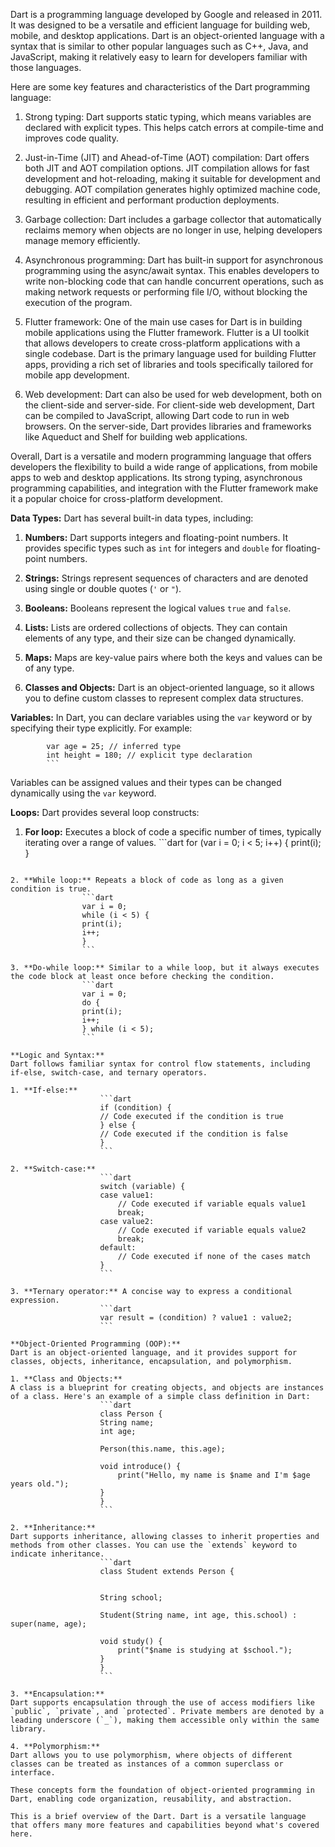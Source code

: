
Dart is a programming language developed by Google and released in 2011. It was designed to be a versatile and efficient language for building web, mobile, and desktop applications. Dart is an object-oriented language with a syntax that is similar to other popular languages such as C++, Java, and JavaScript, making it relatively easy to learn for developers familiar with those languages.

Here are some key features and characteristics of the Dart programming language:

1. Strong typing: Dart supports static typing, which means variables are declared with explicit types. This helps catch errors at compile-time and improves code quality.

2. Just-in-Time (JIT) and Ahead-of-Time (AOT) compilation: Dart offers both JIT and AOT compilation options. JIT compilation allows for fast development and hot-reloading, making it suitable for development and debugging. AOT compilation generates highly optimized machine code, resulting in efficient and performant production deployments.

3. Garbage collection: Dart includes a garbage collector that automatically reclaims memory when objects are no longer in use, helping developers manage memory efficiently.

4. Asynchronous programming: Dart has built-in support for asynchronous programming using the async/await syntax. This enables developers to write non-blocking code that can handle concurrent operations, such as making network requests or performing file I/O, without blocking the execution of the program.

5. Flutter framework: One of the main use cases for Dart is in building mobile applications using the Flutter framework. Flutter is a UI toolkit that allows developers to create cross-platform applications with a single codebase. Dart is the primary language used for building Flutter apps, providing a rich set of libraries and tools specifically tailored for mobile app development.

6. Web development: Dart can also be used for web development, both on the client-side and server-side. For client-side web development, Dart can be compiled to JavaScript, allowing Dart code to run in web browsers. On the server-side, Dart provides libraries and frameworks like Aqueduct and Shelf for building web applications.

Overall, Dart is a versatile and modern programming language that offers developers the flexibility to build a wide range of applications, from mobile apps to web and desktop applications. Its strong typing, asynchronous programming capabilities, and integration with the Flutter framework make it a popular choice for cross-platform development.


**Data Types:**
Dart has several built-in data types, including:

1. **Numbers:** Dart supports integers and floating-point numbers. It provides specific types such as `int` for integers and `double` for floating-point numbers.

2. **Strings:** Strings represent sequences of characters and are denoted using single or double quotes (`'` or `"`).

3. **Booleans:** Booleans represent the logical values `true` and `false`.

4. **Lists:** Lists are ordered collections of objects. They can contain elements of any type, and their size can be changed dynamically.

5. **Maps:** Maps are key-value pairs where both the keys and values can be of any type.

6. **Classes and Objects:** Dart is an object-oriented language, so it allows you to define custom classes to represent complex data structures.

**Variables:**
In Dart, you can declare variables using the `var` keyword or by specifying their type explicitly. For example:
            
            var age = 25; // inferred type
            int height = 180; // explicit type declaration
            ```
Variables can be assigned values and their types can be changed dynamically using the `var` keyword.

**Loops:**
Dart provides several loop constructs:

1. **For loop:** Executes a block of code a specific number of times, typically iterating over a range of values.
                ```dart
                for (var i = 0; i < 5; i++) {
                print(i);
                }
```

2. **While loop:** Repeats a block of code as long as a given condition is true.
                ```dart
                var i = 0;
                while (i < 5) {
                print(i);
                i++;
                }
                ```

3. **Do-while loop:** Similar to a while loop, but it always executes the code block at least once before checking the condition.
                ```dart
                var i = 0;
                do {
                print(i);
                i++;
                } while (i < 5);
                ```

**Logic and Syntax:**
Dart follows familiar syntax for control flow statements, including if-else, switch-case, and ternary operators.

1. **If-else:**
                    ```dart
                    if (condition) {
                    // Code executed if the condition is true
                    } else {
                    // Code executed if the condition is false
                    }
                    ```

2. **Switch-case:**
                    ```dart
                    switch (variable) {
                    case value1:
                        // Code executed if variable equals value1
                        break;
                    case value2:
                        // Code executed if variable equals value2
                        break;
                    default:
                        // Code executed if none of the cases match
                    }
                    ```

3. **Ternary operator:** A concise way to express a conditional expression.
                    ```dart
                    var result = (condition) ? value1 : value2;
                    ```

**Object-Oriented Programming (OOP):**
Dart is an object-oriented language, and it provides support for classes, objects, inheritance, encapsulation, and polymorphism.

1. **Class and Objects:**
A class is a blueprint for creating objects, and objects are instances of a class. Here's an example of a simple class definition in Dart:
                    ```dart
                    class Person {
                    String name;
                    int age;

                    Person(this.name, this.age);

                    void introduce() {
                        print("Hello, my name is $name and I'm $age years old.");
                    }
                    }
                    ```

2. **Inheritance:**
Dart supports inheritance, allowing classes to inherit properties and methods from other classes. You can use the `extends` keyword to indicate inheritance.
                    ```dart
                    class Student extends Person {
                    

                    String school;

                    Student(String name, int age, this.school) : super(name, age);

                    void study() {
                        print("$name is studying at $school.");
                    }
                    }
                    ```

3. **Encapsulation:**
Dart supports encapsulation through the use of access modifiers like `public`, `private`, and `protected`. Private members are denoted by a leading underscore (`_`), making them accessible only within the same library.

4. **Polymorphism:**
Dart allows you to use polymorphism, where objects of different classes can be treated as instances of a common superclass or interface.

These concepts form the foundation of object-oriented programming in Dart, enabling code organization, reusability, and abstraction.

This is a brief overview of the Dart. Dart is a versatile language that offers many more features and capabilities beyond what's covered here.